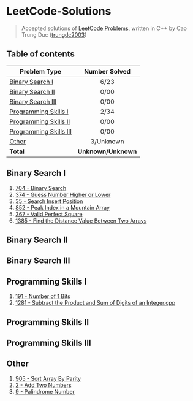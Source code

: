 # LeetCode-Solutions
> Accepted solutions of [LeetCode Problems](https://leetcode.com/problemset/all/), written in C++ by Cao Trung Duc ([trungdc2003](https://leetcode.com/trungdc2003/))

## Table of contents
|                   Problem Type                    | Number Solved |
|---------------------------------------------------|:-------------:|
| [Binary Search I](#Binary-Search-I)               |      6/23     |
| [Binary Search II](#Binary-Search-II)             |      0/00     |
| [Binary Search III](#Binary-Search-III)           |      0/00     |
| [Programming Skills I](#Programming-Skills-I)     |      2/34     |
| [Programming Skills II](#Programming-Skills-II)   |      0/00     |
| [Programming Skills III](#Programming-Skills-III) |      0/00     |
| [Other](#Other)                                   |    3/Unknown  |
| **Total**                                         |**Unknown/Unknown**|

## Binary Search I
1. [704 - Binary Search](source/704%20-%20Binary%20Search.cpp)
2. [374 - Guess Number Higher or Lower](source/374%20-%20Guess%20Number%20Higher%20or%20Lower.cpp)
3. [35 - Search Insert Position](source/35%20-%20Search%20Insert%20Position.cpp)
4. [852 - Peak Index in a Mountain Array](source/852%20-%20Peak%20Index%20in%20a%20Mountain%20Array.cpp)
5. [367 - Valid Perfect Square](source/367%20-%20Valid%20Perfect%20Square.cpp)
6. [1385 - Find the Distance Value Between Two Arrays](source/1385%20-%20Find%20the%20Distance%20Value%20Between%20Two%20Arrays.cpp)

## Binary Search II


## Binary Search III


## Programming Skills I
1. [191 - Number of 1 Bits](source/191%20-%20Number%20of%201%20Bits.cpp)
2. [1281 - Subtract the Product and Sum of Digits of an Integer.cpp](source/1281%20-%20Subtract%20the%20Product%20and%20Sum%20of%20Digits%20of%20an%20Integer.cpp)


## Programming Skills II


## Programming Skills III


## Other
1. [905 - Sort Array By Parity](source/905%20-%20Sort%20Array%20By%20Parity.cpp)
2. [2 - Add Two Numbers](source/2%20-%20Add%20Two%20Numbers.cpp)
3. [9 - Palindrome Number](source/9%20-%20Palindrome%20Number.cpp)
